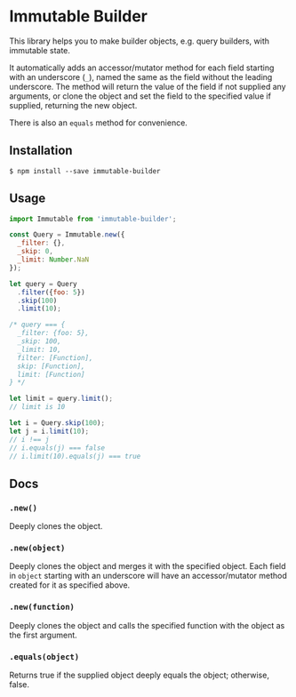 
# Immutable Builder

This library helps you to make builder objects, e.g. query builders, with immutable state.

It automatically adds an accessor/mutator method for each field starting with an underscore (`_`), named the same as the field without the leading underscore.  The method will return the value of the field if not supplied any arguments, or clone the object and set the field to the specified value if supplied, returning the new object.

There is also an `equals` method for convenience.

## Installation

    $ npm install --save immutable-builder

## Usage

```js
import Immutable from 'immutable-builder';

const Query = Immutable.new({
  _filter: {},
  _skip: 0,
  _limit: Number.NaN
});

let query = Query
  .filter({foo: 5})
  .skip(100)
  .limit(10);

/* query === {
  _filter: {foo: 5},
  _skip: 100,
  _limit: 10,
  filter: [Function],
  skip: [Function],
  limit: [Function]
} */

let limit = query.limit();
// limit is 10

let i = Query.skip(100);
let j = i.limit(10);
// i !== j
// i.equals(j) === false
// i.limit(10).equals(j) === true
```

## Docs

### `.new()`

Deeply clones the object.

### `.new(object)`

Deeply clones the object and merges it with the specified object.  Each field in `object` starting with an underscore will have an accessor/mutator method created for it as specified above.

### `.new(function)`

Deeply clones the object and calls the specified function with the object as the first argument.

### `.equals(object)`

Returns true if the supplied object deeply equals the object; otherwise, false.
